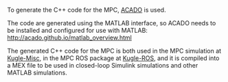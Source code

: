 To generate the C++ code for the MPC, [ACADO](http://acado.github.io/) is used.

The code are generated using the MATLAB interface, so ACADO needs to be installed and configured for use with MATLAB: http://acado.github.io/matlab_overview.html

The generated C++ code for the MPC is both used in the MPC simulation at [Kugle-Misc](https://github.com/mindThomas/Kugle-Misc/tree/master/src/MPC_Test), in the MPC ROS package at [Kugle-ROS](https://github.com/mindThomas/Kugle-ROS/tree/master/kugle_mpc), and it is compiled into a MEX file to be used in closed-loop Simulink simulations and other MATLAB simulations.